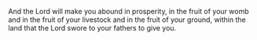 And the Lord will make you abound in prosperity, in the fruit of your womb and in the fruit of your livestock and in the fruit of your ground, within the land that the Lord swore to your fathers to give you.
